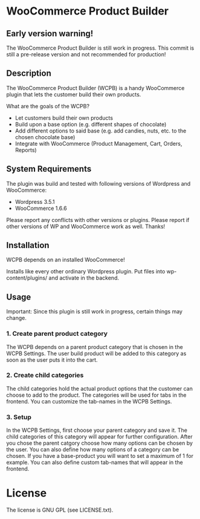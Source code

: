 WooCommerce Product Builder
===========================

## Early version warning!

The WooCommerce Product Builder is still work in progress.
This commit is still a pre-release version and not recommended for production!

## Description

The WooCommerce Product Builder (WCPB) is a handy WooCommerce plugin that lets the customer build their own products.

What are the goals of the WCPB?

* Let customers build their own products
* Build upon a base option (e.g. different shapes of chocolate)
* Add different options to said base (e.g. add candies, nuts, etc. to the chosen chocolate base)
* Integrate with WooCommerce (Product Management, Cart, Orders, Reports)

## System Requirements

The plugin was build and tested with following versions of Wordpress and WooCommerce:

* Wordpress 3.5.1
* WooCommerce 1.6.6

Please report any conflicts with other versions or plugins.
Please report if other versions of WP and WooCommerce work as well. Thanks!

## Installation

WCPB depends on an installed WooCommerce!

Installs like every other ordinary Wordpress plugin.
Put files into wp-content/plugins/ and activate in the backend.

## Usage

Important: Since this plugin is still work in progress, certain things may change.

### 1. Create parent product category
The WCPB depends on a parent product category that is chosen in the WCPB Settings.
The user build product will be added to this category as soon as the user puts it into the cart.

### 2. Create child categories
The child categories hold the actual product options that the customer can choose to add to the product.
The categories will be used for tabs in the frontend. You can customize the tab-names in the WCPB Settings.

### 3. Setup
In the WCPB Settings, first choose your parent category and save it. The child categories of this category 
will appear for further configuration. After you chose the parent catgory choose how many options can be chosen
by the user. You can also define how many options of a category can be chosen. If you have a base-product you will
want to set a maximum of 1 for example. You can also define custom tab-names that will appear in the frontend.

# License

The license is GNU GPL (see LICENSE.txt).